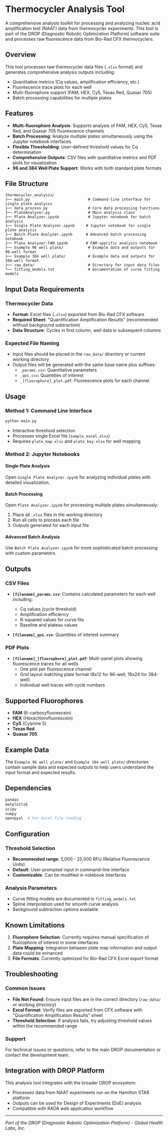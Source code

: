 # Thermocycler Analysis Tool

A comprehensive analysis toolkit for processing and analyzing nucleic acid amplification test (NAAT) data from thermocycler experiments. This tool is part of the DROP (Diagnostic Robotic Optimization Platform) software suite and processes raw fluorescence data from Bio-Rad CFX thermocyclers.

## Overview

This tool processes raw thermocycler data files (`.xlsx` format) and generates comprehensive analysis outputs including:
- Quantitative metrics (Cq values, amplification efficiency, etc.)
- Fluorescence trace plots for each well
- Multi-fluorophore support (FAM, HEX, Cy5, Texas Red, Quasar 705)
- Batch processing capabilities for multiple plates

## Features

- **Multi-fluorophore Analysis**: Supports analysis of FAM, HEX, Cy5, Texas Red, and Quasar 705 fluorescence channels
- **Batch Processing**: Analyze multiple plates simultaneously using the Jupyter notebook interfaces
- **Flexible Thresholding**: User-defined threshold values for Cq determination
- **Comprehensive Outputs**: CSV files with quantitative metrics and PDF plots for visualization
- **96 and 384 Well Plate Support**: Works with both standard plate formats

## File Structure

```
thermocycler_analysis/
├── main.py                          # Command-line interface for single plate analysis
├── data_process.py                  # Core data processing functions
├── PlateAnalyzer.py                 # Main analysis class
├── Plate Analyzer.ipynb             # Jupyter notebook for batch analysis
├── Single Plate Analyzer.ipynb     # Jupyter notebook for single plate analysis
├── Batch Plate Analyzer.ipynb      # Advanced batch processing notebook
├── Plate Analyzer-FAM.ipynb        # FAM-specific analysis notebook
├── Example 96 well plate/           # Example data and outputs for 96-well format
├── Example 384 well plate/          # Example data and outputs for 384-well format
├── raw_data/                        # Directory for input data files
└── fitting_models.txt               # Documentation of curve fitting models
```

## Input Data Requirements

### Thermocycler Data
- **Format**: Excel files (`.xlsx`) exported from Bio-Rad CFX software
- **Required Sheet**: "Quantification Amplification Results" (recommended without background subtraction)
- **Data Structure**: Cycles in first column, well data in subsequent columns

### Expected File Naming
- Input files should be placed in the `raw_data/` directory or current working directory
- Output files will be generated with the same base name plus suffixes:
  - `_params.csv`: Quantitative parameters
  - `_qoi.csv`: Quantities of interest
  - `_[fluorophore]_plot.pdf`: Fluorescence plots for each channel

## Usage

### Method 1: Command Line Interface
```bash
python main.py
```
- Interactive threshold selection
- Processes single Excel file (`sample_excel.xlsx`)
- Requires `plate_map.xlsx` and `plate_key.xlsx` for well mapping

### Method 2: Jupyter Notebooks

#### Single Plate Analysis
Open `Single Plate Analyzer.ipynb` for analyzing individual plates with detailed visualization.

#### Batch Processing
Open `Plate Analyzer.ipynb` for processing multiple plates simultaneously:
1. Place all `.xlsx` files in the working directory
2. Run all cells to process each file
3. Outputs generated for each input file

#### Advanced Batch Analysis
Use `Batch Plate Analyzer.ipynb` for more sophisticated batch processing with custom parameters.

## Outputs

### CSV Files
- **`[filename]_params.csv`**: Contains calculated parameters for each well including:
  - Cq values (cycle threshold)
  - Amplification efficiency
  - R-squared values for curve fits
  - Baseline and plateau values

- **`[filename]_qoi.csv`**: Quantities of interest summary

### PDF Plots
- **`[filename]_[fluorophore]_plot.pdf`**: Multi-panel plots showing fluorescence traces for all wells
  - One plot per fluorescence channel
  - Grid layout matching plate format (8x12 for 96-well, 16x24 for 384-well)
  - Individual well traces with cycle numbers

## Supported Fluorophores
- **FAM** (6-carboxyfluorescein)
- **HEX** (Hexachlorofluorescein)
- **Cy5** (Cyanine 5)
- **Texas Red**
- **Quasar 705**

## Example Data

The `Example 96 well plate/` and `Example 384 well plate/` directories contain sample data and expected outputs to help users understand the input format and expected results.

## Dependencies

```python
pandas
matplotlib
scipy
numpy
openpyxl  # For Excel file reading
```

## Configuration

### Threshold Selection
- **Recommended range**: 5,000 - 25,000 RFU (Relative Fluorescence Units)
- **Default**: User-prompted input in command-line interface
- **Customizable**: Can be modified in notebook interfaces

### Analysis Parameters
- Curve fitting models are documented in `fitting_models.txt`
- Spline interpolation used for smooth curve analysis
- Background subtraction options available

## Known Limitations

1. **Fluorophore Selection**: Currently requires manual specification of fluorophore of interest in some interfaces
2. **Plate Mapping**: Integration between plate map information and output data could be enhanced
3. **File Formats**: Currently optimized for Bio-Rad CFX Excel export format

## Troubleshooting

### Common Issues
- **File Not Found**: Ensure input files are in the correct directory (`raw_data/` or working directory)
- **Excel Format**: Verify files are exported from CFX software with "Quantification Amplification Results" sheet
- **Threshold Selection**: If analysis fails, try adjusting threshold values within the recommended range

### Support
For technical issues or questions, refer to the main DROP documentation or contact the development team.

## Integration with DROP Platform

This analysis tool integrates with the broader DROP ecosystem:
- Processes data from NAAT experiments run on the Hamilton STAR platform
- Outputs can be used for Design of Experiments (DoE) analysis
- Compatible with RADA web application workflow

---

*Part of the DROP (Diagnostic Robotic Optimization Platform) - Global Health Labs, Inc.*
